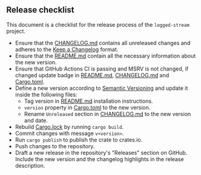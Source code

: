 ## Release checklist

This document is a checklist for the release process of the `logged-stream` project.

- Ensure that the [CHANGELOG.md](./CHANGELOG.md) contains all unreleased changes and adheres to the [Keep a Changelog](https://keepachangelog.com/en/1.1.0/) format.
- Ensure that the [README.md](./README.md) contain all the necessary information about the new version.
- Ensure that GitHub Actions CI is passing and MSRV is not changed, if changed update badge in [README.md](./README.md), [CHANGELOG.md](./CHANGELOG.md) and [Cargo.toml](./Cargo.toml).
- Define a new version according to [Semantic Versioning](https://semver.org/spec/v2.0.0.html) and update it inside the following files:
  - Tag version in [README.md](./README.md) installation instructions.
  - `version` property in [Cargo.toml](./Cargo.toml) to the new version.
  - Rename `Unreleased` section in [CHANGELOG.md](./CHANGELOG.md) to the new version and date.
- Rebuild [Cargo.lock](./Cargo.lock) by running `cargo build`.
- Commit changes with message `v<version>`.
- Run `cargo publish` to publish the crate to crates.io.
- Push changes to the repository.
- Draft a new release in the repository's "Releases" section on GitHub. Include the new version and the changelog highlights in the release description.
